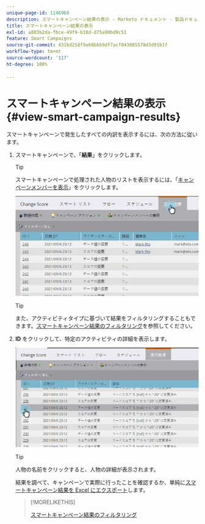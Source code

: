 ```yaml
---
unique-page-id: 1146968
description: スマートキャンペーン結果の表示 - Marketo ドキュメント - 製品ドキュメント
title: スマートキャンペーン結果の表示
exl-id: a883b2da-fbce-49f9-b18d-d75a90bd9c51
feature: Smart Campaigns
source-git-commit: 431bd258f9a68bbb9df7acf043085578d3d91b1f
workflow-type: tm+mt
source-wordcount: '117'
ht-degree: 100%

---
```


# スマートキャンペーン結果の表示 {#view-smart-campaign-results}

スマートキャンペーンで発生したすべての内訳を表示するには、次の方法に従います。

1. スマートキャンペーンで、「**結果**」をクリックします。

   >[!TIP]
   >
   >スマートキャンペーンで処理された人物のリストを表示するには、「[キャンペーンメンバーを表示](/help/marketo/product-docs/core-marketo-concepts/smart-campaigns/smart-campaign-data/view-smart-campaign-members.md)」をクリックします。

   ![](assets/image2014-9-22-11-38-10.jpg)

   >[!TIP]
   >
   >また、アクティビティタイプに基づいて結果をフィルタリングすることもできます。[スマートキャンペーン結果のフィルタリング](/help/marketo/product-docs/core-marketo-concepts/smart-campaigns/smart-campaign-data/filter-smart-campaign-results.md)を参照してください。

1. **ID** をクリックして、特定のアクティビティの詳細を表示します。

   ![](assets/image2014-9-22-11-39-22.jpg)

   >[!TIP]
   >
   >人物の名前をクリックすると、人物の詳細が表示されます。

   結果を調べて、キャンペーンで実際に行ったことを確認するか、単純に[スマートキャンペーン結果を Excel にエクスポート](/help/marketo/product-docs/core-marketo-concepts/smart-campaigns/smart-campaign-data/export-smart-campaign-results-to-excel.md)します。

   >[!MORELIKETHIS]
   >
   >[スマートキャンペーン結果のフィルタリング](/help/marketo/product-docs/core-marketo-concepts/smart-campaigns/smart-campaign-data/filter-smart-campaign-results.md)

